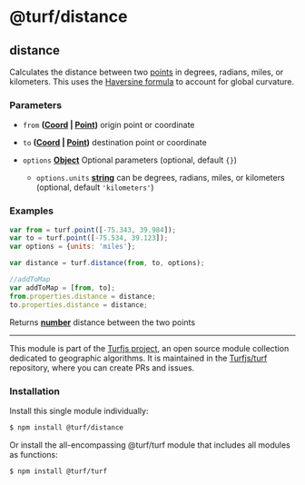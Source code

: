 # @turf/distance

<!-- Generated by documentation.js. Update this documentation by updating the source code. -->

## distance

Calculates the distance between two [points][1] in degrees, radians, miles, or kilometers.
This uses the [Haversine formula][2] to account for global curvature.

### Parameters

*   `from` **([Coord][3] | [Point][4])** origin point or coordinate
*   `to` **([Coord][3] | [Point][4])** destination point or coordinate
*   `options` **[Object][5]** Optional parameters (optional, default `{}`)

    *   `options.units` **[string][6]** can be degrees, radians, miles, or kilometers (optional, default `'kilometers'`)

### Examples

```javascript
var from = turf.point([-75.343, 39.984]);
var to = turf.point([-75.534, 39.123]);
var options = {units: 'miles'};

var distance = turf.distance(from, to, options);

//addToMap
var addToMap = [from, to];
from.properties.distance = distance;
to.properties.distance = distance;
```

Returns **[number][7]** distance between the two points

[1]: https://tools.ietf.org/html/rfc7946#section-3.1.2

[2]: http://en.wikipedia.org/wiki/Haversine_formula

[3]: https://tools.ietf.org/html/rfc7946#section-3.1.1

[4]: https://tools.ietf.org/html/rfc7946#section-3.1.2

[5]: https://developer.mozilla.org/docs/Web/JavaScript/Reference/Global_Objects/Object

[6]: https://developer.mozilla.org/docs/Web/JavaScript/Reference/Global_Objects/String

[7]: https://developer.mozilla.org/docs/Web/JavaScript/Reference/Global_Objects/Number

<!-- This file is automatically generated. Please don't edit it directly. If you find an error, edit the source file of the module in question (likely index.js or index.ts), and re-run "yarn docs" from the root of the turf project. -->

---

This module is part of the [Turfjs project](https://turfjs.org/), an open source module collection dedicated to geographic algorithms. It is maintained in the [Turfjs/turf](https://github.com/Turfjs/turf) repository, where you can create PRs and issues.

### Installation

Install this single module individually:

```sh
$ npm install @turf/distance
```

Or install the all-encompassing @turf/turf module that includes all modules as functions:

```sh
$ npm install @turf/turf
```
